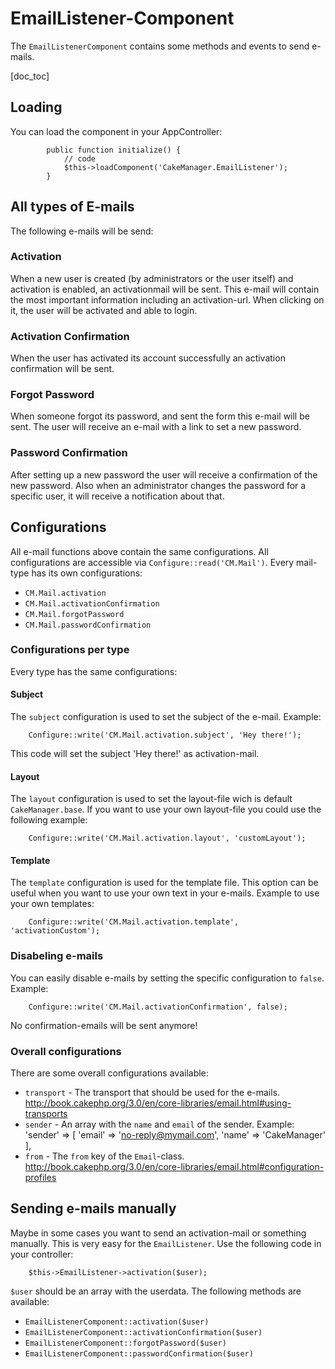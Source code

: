 EmailListener-Component
====================

The `EmailListenerComponent` contains some methods and events to send e-mails.

[doc_toc]


Loading
-------

You can load the component in your AppController:

            public function initialize() {
                // code
                $this->loadComponent('CakeManager.EmailListener');
            }


All types of E-mails
--------------------

The following e-mails will be send:

### Activation

When a new user is created (by administrators or the user itself) and activation is enabled, an activationmail will
be sent. This e-mail will contain the most important information including an activation-url. When clicking on it,
the user will be activated and able to login.

### Activation Confirmation

When the user has activated its account successfully an activation confirmation will be sent.

### Forgot Password

When someone forgot its password, and sent the form this e-mail will be sent. The user will receive an e-mail with a 
link to set a new password.

### Password Confirmation

After setting up a new password the user will receive a confirmation of the new password. Also when an administrator 
changes the password for a specific user, it will receive a notification about that.


Configurations
--------------

All e-mail functions above contain the same configurations. All configurations are accessible via 
`Configure::read('CM.Mail')`. Every mail-type has its own configurations:

- `CM.Mail.activation`
- `CM.Mail.activationConfirmation`
- `CM.Mail.forgotPassword`
- `CM.Mail.passwordConfirmation`

### Configurations per type

Every type has the same configurations:

#### Subject
The `subject` configuration is used to set the subject of the e-mail. Example:

        Configure::write('CM.Mail.activation.subject', 'Hey there!');

This code will set the subject 'Hey there!' as activation-mail.

#### Layout
The `layout` configuration is used to set the layout-file wich is default `CakeManager.base`. If you want to use your 
own layout-file you could use the following example:

        Configure::write('CM.Mail.activation.layout', 'customLayout');

#### Template
The `template` configuration is used for the template file. This option can be useful when you want to use your own
text in your e-mails. Example to use your own templates:

        Configure::write('CM.Mail.activation.template', 'activationCustom');

### Disabeling e-mails

You can easily disable e-mails by setting the specific configuration to `false`. Example:

        Configure::write('CM.Mail.activationConfirmation', false);

No confirmation-emails will be sent anymore!

### Overall configurations

There are some overall configurations available:

- `transport` - The transport that should be used for the e-mails. 
http://book.cakephp.org/3.0/en/core-libraries/email.html#using-transports
- `sender` - An array with the `name` and `email` of the sender. Example:
        'sender' => [
            'email' => 'no-reply@mymail.com',
            'name' => 'CakeManager'
        ],
- `from` - The `from` key of the `Email`-class. 
http://book.cakephp.org/3.0/en/core-libraries/email.html#configuration-profiles


Sending e-mails manually
------------------------

Maybe in some cases you want to send an activation-mail or something manually. This is very easy for the `EmailListener`.
Use the following code in your controller:

        $this->EmailListener->activation($user);

`$user` should be an array with the userdata. The following methods are available:

- `EmailListenerComponent::activation($user)`
- `EmailListenerComponent::activationConfirmation($user)`
- `EmailListenerComponent::forgotPassword($user)`
- `EmailListenerComponent::passwordConfirmation($user)`